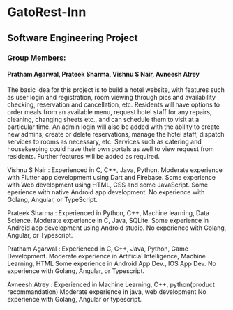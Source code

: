 # GatoRest-Inn
## Software Engineering Project

### Group Members:
#### Pratham Agarwal, Prateek Sharma, Vishnu S Nair, Avneesh Atrey

The basic idea for this project is to build a hotel website, with features such as user login and registration, room viewing through pics and availability checking, reservation and cancellation, etc. Residents will have options to order meals from an available menu, request hotel staff for any repairs, cleaning, changing sheets etc., and can schedule them to visit at a particular time. An admin login will also be added with the ability to create new admins, create or delete reservations, manage the hotel staff, dispatch services to rooms as necessary, etc. Services such as catering and housekeeping could have their own portals as well to view request from residents. Further features will be added as required.

Vishnu S Nair : 
Experienced in C, C++, Java, Python.
Moderate experience with Flutter app development using Dart and Firebase.
Some experience with Web development using HTML, CSS and some JavaScript.
Some eperience with native Android app development.
No experience with Golang, Angular, or TypeScript.

Prateek Sharma :
Experienced in Python, C++, Machine learning, Data Science.
Moderate experience in C, Java, SQLite. 
Some experience in Android app development using Android studio.
No experience with Golang, Angular, or Typescript.

Pratham Agarwal :
Experienced in C, C++, Java, Python, Game Development.
Moderate experience in Artificial Intelligence, Machine Learning, HTML
Some experience in Android App Dev., IOS App Dev.
No experience with Golang, Angular, or Typescript.

Avneesh Atrey :
Experienced in Machine Learning, C++, python(product recommandation)
Moderate experience in java, web development
No experience with Golang, Angular or typescript.
